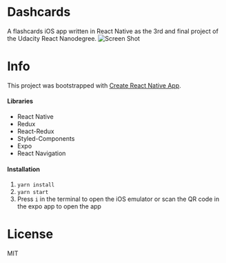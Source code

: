 # Dashcards
A flashcards iOS app written in React Native as the 3rd and final project of the Udacity React Nanodegree.
![Screen Shot](//i.imgur.com/tiaNpWE.png)

# Info
This project was bootstrapped with [Create React Native App](https://github.com/react-community/create-react-native-app).

#### Libraries
- React Native
- Redux
- React-Redux
- Styled-Components
- Expo
- React Navigation

#### Installation
1. `yarn install`
2. `yarn start`
3. Press `i` in the terminal to open the iOS emulator or scan the QR code in the expo app to open the app

# License
MIT
